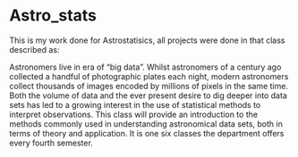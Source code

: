 # Astro_stats
This is my work done for Astrostatisics, all projects were done in that class described as:

Astronomers live in era of “big data”. Whilst astronomers of a century ago collected a handful of photographic plates each night, modern astronomers collect thousands of images encoded by millions of pixels in the same time. Both the volume of data and the ever present desire to dig deeper into data sets has led to a growing interest in the use of statistical methods to interpret observations. This class will provide an introduction to the methods commonly used in understanding astronomical data sets, both in terms of theory and application. It is one six classes the department offers every fourth semester.

